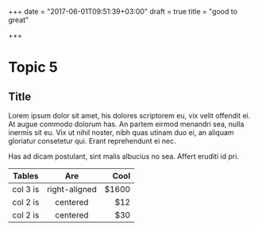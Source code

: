 +++
date = "2017-06-01T09:51:39+03:00"
draft = true
title = "good to great"

+++
# Topic 5 #
## Title ##

Lorem ipsum dolor sit amet, his dolores scriptorem eu, vix velit offendit ei. At augue commodo dolorum has. 
An partem eirmod menandri sea, nulla inermis sit eu. 
Vix ut nihil noster, nibh quas utinam duo ei, an aliquam gloriatur consetetur qui. Erant reprehendunt ei nec.

Has ad dicam postulant, sint malis albucius no sea. Affert eruditi id pri. 


| Tables        | Are           | Cool  |
| ------------- |:-------------:| -----:|
| col 3 is      | right-aligned | $1600 |
| col 2 is      | centered      |   $12 |
| col 2 is      | centered      |   $30 |
